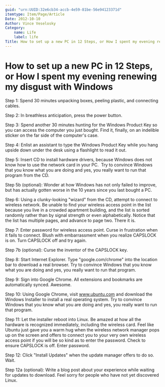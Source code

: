 ```yaml
---
guid: "urn:UUID:32e6cb34-accb-4e59-81be-56e94123371d"
itemtype: Item/Page/Article
Date: 2012-10-10
Author: Vince Veselosky
Category:
    name: Life
    label: life
Title: How to set up a new PC in 12 Steps, or How I spent my evening renewing my disgust with Windows
---
```


# How to set up a new PC in 12 Steps, or How I spent my evening renewing my disgust with Windows

Step 1: Spend 30 minutes unpacking boxes, peeling plastic, and
connecting cables.

Step 2: In breathless anticipation, press the power button.

Step 3: Spend another 30 minutes hunting for the Windows Product Key so
you can access the computer you just bought. Find it, finally, on an
indelible sticker on the far side of the computer's case.

Step 4: Enlist an assistant to type the Windows Product Key while you
hang upside down under the desk using a flashlight to read it out.

Step 5: Insert CD to install hardware drivers, because Windows does not
know how to use the network card in your PC.  Try to convince Windows
that you know what you are doing and yes, you really want to run that
program from the CD.

Step 5b (optional): Wonder at how Windows has not only failed to
improve, but has actually gotten worse in the 10 years since you last
bought a PC.

Step 6: Using a clunky-looking "wizard" from the CD, attempt to connect
to wireless network. Be unable to find your wireless access point in the
list because you live in a crowded apartment building, and the list is
sorted randomly rather than by signal strength or even alphabetically.
Notice that the list has multiple pages, and advance to page two. There
it is.

Step 7: Enter password for wireless access point. Curse in frustration
when it fails to connect. Blush with embarrassment when you realize
CAPSLOCK is on. Turn CAPSLOCK off and try again.

Step 7b (optional): Curse the inventor of the CAPSLOCK key.

Step 8: Start Internet Explorer. Type "google.com/chrome" into the
location bar to download a real browser. Try to convince Windows that
you know what you are doing and yes, you really want to run that
program.

Step 9: Sign into Google Chrome. All extensions and bookmarks are
automatically synced. Awesome.

Step 10: Using Google Chrome, visit www.ubuntu.com and download the
Windows Installer to install a real operating system. Try to convince
Windows that you know what you are doing and yes, you really want to run
that program.

Step 11: Let the installer reboot into Linux. Be amazed at how all the
hardware is recognized immediately, including the wireless card. Feel
like Ubuntu just gave you a warm hug when the wireless network manager
pops up on the screen and offers to connect you to your very own
wireless access point if you will be so kind as to enter the password.
Check to ensure CAPSLOCK is off. Enter password.

Step 12: Click "Install Updates" when the update manager offers to do
so. Wait.

Step 12a (optional): Write a blog post about your experience while
waiting for updates to download. Feel sorry for people who have not yet
discovered Linux.
